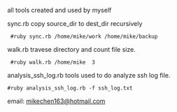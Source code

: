 all tools created and used by myself

sync.rb  copy source_dir to dest_dir recursively


	 #ruby sync.rb /home/mike/work /home/mike/backup

walk.rb  travese directory and count file size.

	 #ruby walk.rb /home/mike  3

analysis_ssh_log.rb  tools used to do analyze ssh log file.

 	#ruby analysis_ssh_log.rb -f ssh_log.txt


email: mikechen163@hotmail.com 
